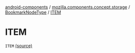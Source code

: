 [android-components](../../index.md) / [mozilla.components.concept.storage](../index.md) / [BookmarkNodeType](index.md) / [ITEM](./-i-t-e-m.md)

# ITEM

`ITEM` [(source)](https://github.com/mozilla-mobile/android-components/blob/master/components/concept/storage/src/main/java/mozilla/components/concept/storage/BookmarksStorage.kt#L133)
